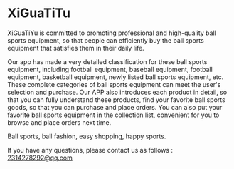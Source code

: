 # XiGuaTiTu

XiGuaTiYu is committed to promoting professional and high-quality ball sports equipment, so that people can efficiently buy the ball sports equipment that satisfies them in their daily life.

Our app has made a very detailed classification for these ball sports equipment, including football equipment, baseball equipment, football equipment, basketball equipment, newly listed ball sports equipment, etc. These complete categories of ball sports equipment can meet the user's selection and purchase. Our APP also introduces each product in detail, so that you can fully understand these products, find your favorite ball sports goods, so that you can purchase and place orders. You can also put your favorite ball sports equipment in the collection list, convenient for you to browse and place orders next time.

Ball sports, ball fashion, easy shopping, happy sports.

If you have any questions, please contact us as follows :  2314278292@qq.com
